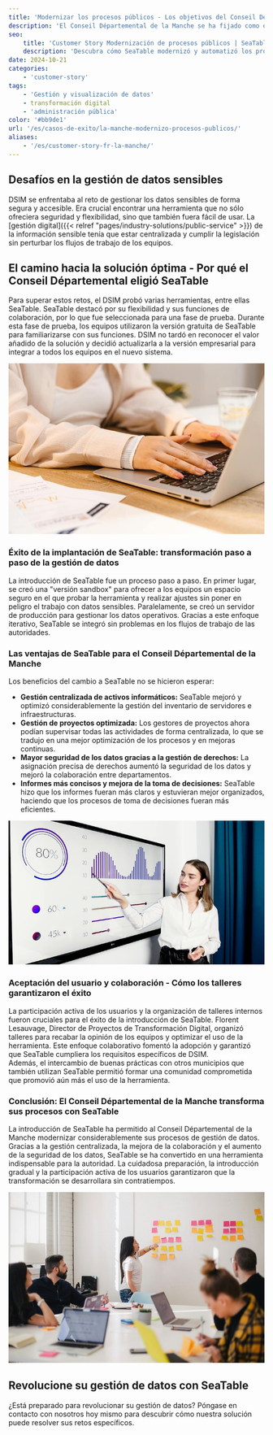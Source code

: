 ```yaml
---
title: 'Modernizar los procesos públicos - Los objetivos del Conseil Départemental de la Manche'
description: 'El Conseil Départemental de la Manche se ha fijado como objetivo optimizar la gestión y modernizar los procesos de datos de su autoridad. Para responder a las crecientes exigencias, la Dirección de Sistemas de Información y Modernización (DSIM) ha trabajado en la búsqueda de soluciones más eficaces para la gestión de datos. Las hojas de cálculo Excel eran hasta entonces una herramienta central, pero las crecientes restricciones a la centralización y la gestión de los derechos de acceso hicieron necesaria una nueva solución.'
seo:
    title: 'Customer Story Modernización de procesos públicos | SeaTable'
    description: 'Descubra cómo SeaTable modernizó y automatizó los procesos públicos del Conseil Départemental de la Manche en Francia..'
date: 2024-10-21
categories:
    - 'customer-story'
tags:
    - 'Gestión y visualización de datos'
    - transformación digital
    - 'administración pública'
color: '#bb9de1'
url: '/es/casos-de-exito/la-manche-modernizo-procesos-publicos/'
aliases:
    - '/es/customer-story-fr-la-manche/'
---
```


## Desafíos en la gestión de datos sensibles

DSIM se enfrentaba al reto de gestionar los datos sensibles de forma segura y accesible. Era crucial encontrar una herramienta que no sólo ofreciera seguridad y flexibilidad, sino que también fuera fácil de usar. La [gestión digital]({{< relref "pages/industry-solutions/public-service" >}}) de la información sensible tenía que estar centralizada y cumplir la legislación sin perturbar los flujos de trabajo de los equipos.

## El camino hacia la solución óptima - Por qué el Conseil Départemental eligió SeaTable

Para superar estos retos, el DSIM probó varias herramientas, entre ellas SeaTable. SeaTable destacó por su flexibilidad y sus funciones de colaboración, por lo que fue seleccionada para una fase de prueba. Durante esta fase de prueba, los equipos utilizaron la versión gratuita de SeaTable para familiarizarse con sus funciones. DSIM no tardó en reconocer el valor añadido de la solución y decidió actualizarla a la versión empresarial para integrar a todos los equipos en el nuevo sistema.

![Modernizar los procesos públicos mediante la digitalización](pexels-anthonyshkraba-production-8374293.jpg)

### Éxito de la implantación de SeaTable: transformación paso a paso de la gestión de datos

La introducción de SeaTable fue un proceso paso a paso. En primer lugar, se creó una "versión sandbox" para ofrecer a los equipos un espacio seguro en el que probar la herramienta y realizar ajustes sin poner en peligro el trabajo con datos sensibles. Paralelamente, se creó un servidor de producción para gestionar los datos operativos. Gracias a este enfoque iterativo, SeaTable se integró sin problemas en los flujos de trabajo de las autoridades.

### Las ventajas de SeaTable para el Conseil Départemental de la Manche

Los beneficios del cambio a SeaTable no se hicieron esperar:

- **Gestión centralizada de activos informáticos:** SeaTable mejoró y optimizó considerablemente la gestión del inventario de servidores e infraestructuras.
- **Gestión de proyectos optimizada:** Los gestores de proyectos ahora podían supervisar todas las actividades de forma centralizada, lo que se tradujo en una mejor optimización de los procesos y en mejoras continuas.
- **Mayor seguridad de los datos gracias a la gestión de derechos:** La asignación precisa de derechos aumentó la seguridad de los datos y mejoró la colaboración entre departamentos.
- **Informes más concisos y mejora de la toma de decisiones:** SeaTable hizo que los informes fueran más claros y estuvieran mejor organizados, haciendo que los procesos de toma de decisiones fueran más eficientes.

![Aumento de los procesos de trabajo mediante opciones de evaluación](pexels-artempodrez-5716042.jpg)

### Aceptación del usuario y colaboración - Cómo los talleres garantizaron el éxito

La participación activa de los usuarios y la organización de talleres internos fueron cruciales para el éxito de la introducción de SeaTable. Florent Lesauvage, Director de Proyectos de Transformación Digital, organizó talleres para recabar la opinión de los equipos y optimizar el uso de la herramienta. Este enfoque colaborativo fomentó la adopción y garantizó que SeaTable cumpliera los requisitos específicos de DSIM.  
Además, el intercambio de buenas prácticas con otros municipios que también utilizan SeaTable permitió formar una comunidad comprometida que promovió aún más el uso de la herramienta.

### Conclusión: El Conseil Départemental de la Manche transforma sus procesos con SeaTable

La introducción de SeaTable ha permitido al Conseil Départemental de la Manche modernizar considerablemente sus procesos de gestión de datos. Gracias a la gestión centralizada, la mejora de la colaboración y el aumento de la seguridad de los datos, SeaTable se ha convertido en una herramienta indispensable para la autoridad. La cuidadosa preparación, la introducción gradual y la participación activa de los usuarios garantizaron que la transformación se desarrollara sin contratiempos.

![Mejora de la cooperación entre las autoridades públicas](jason-goodman-Oalh2MojUuk-unsplash.jpg)

## Revolucione su gestión de datos con SeaTable

¿Está preparado para revolucionar su gestión de datos? Póngase en contacto con nosotros hoy mismo para descubrir cómo nuestra solución puede resolver sus retos específicos.

